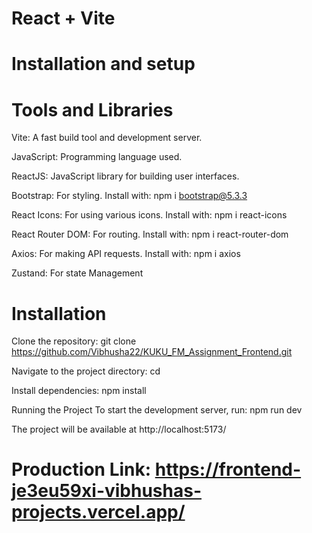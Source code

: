 # React + Vite

# Installation and setup

# Tools and Libraries

Vite: A fast build tool and development server.

JavaScript: Programming language used.

ReactJS: JavaScript library for building user interfaces.

Bootstrap: For styling. Install with: npm i bootstrap@5.3.3

React Icons: For using various icons. Install with: npm i react-icons

React Router DOM: For routing. Install with: npm i react-router-dom

Axios: For making API requests. Install with: npm i axios

Zustand: For state Management

# Installation

Clone the repository: git clone https://github.com/Vibhusha22/KUKU_FM_Assignment_Frontend.git

Navigate to the project directory: cd

Install dependencies: npm install

Running the Project To start the development server, run: npm run dev

The project will be available at http://localhost:5173/

# Production Link: https://frontend-je3eu59xi-vibhushas-projects.vercel.app/
